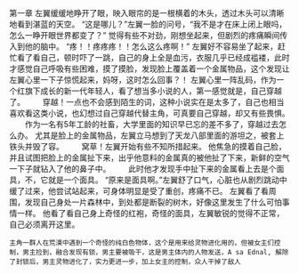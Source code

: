 第一章
	左翼缓缓地睁开了眼，映入眼帘的是一根横着的木头，透过木头可以清晰地看到湛蓝的天空。
	“这是哪儿？”左翼一脸的问号，“我不是才在床上闭上眼吗，怎么一睁开眼世界都变了？”
	觉得有些不对劲，刚想坐起来，但剧烈的疼痛瞬间传入到他的脑中。
	“疼！！疼疼疼！！怎么这么疼啊！”
	左翼好不容易坐了起来，赶忙看了看自己，顿时吓了一跳，自己的身上全是血污，衣服几乎已经成褴褛，此时才感觉自己呼吸有些困难，摸了摸脸，发现脸上覆盖着一个金属物品，这个发现让左翼心里一下子惊慌起来，妈呀，这时怎么回事？！
	左翼心里一阵乱码，作为一个红旗下成长的新一代年轻人，看了想当多小说的人，第一感觉就是，自己穿越了。
　　穿越！一点也不会感到陌生的词，这种小说实在是太多了，自己也相当喜欢看这类小说，也幻想过自己穿越代替主角，可真要自己穿越，却又有些畏惧。
　　作为一名有5年工龄的社畜，大学里面的知识早已忘的差不多了，穿越过去怎么办。
	尤其是脸上的金属物品，左翼立马想到了天龙八部里面的游坦之，被套上铁头并毁了容。
　　窝草！左翼开始有些不知所措起来。
	他焦急的摸着自己脸，并且试图把脸上的金属扯下来，出乎他意料的金属真的被他扯了下来，新鲜的空气一下子就钻入了他的鼻子中。
　　此时他才发现手中扯下来的金属看上去是个面具，不，它就是一个面具。
	“原来是面具啊。”左翼舒了口气，心脏也从剧烈跳动中缓了过来，他尝试站起来，可身体明显是受了重创，疼痛不已。
	左翼看了看周围，发现自己身处一片森林中，到处都是断裂的树木，好像这里发生了什么可怕事情一样。
	他看了看自己身上奇怪的红袍，奇怪的面具，左翼敏锐的觉得不正常，自己必须离开这里。
	


	主角一群人在荒漠中遇到一个奇怪的纯白色物体，这个是用来给灵物进化用的，但被女主们控制，男主捡到，融合发现有锁，男主要被吸干，这是男主体内的人物发送，A sa Ednal, 解除了封锁后，男主灵物进化了，实力更进一步，加上女主的控制，众人干掉了敌人